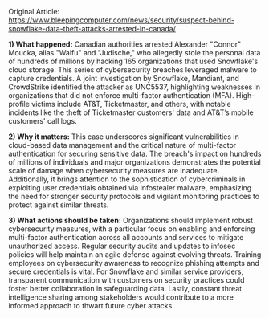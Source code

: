 Original Article: https://www.bleepingcomputer.com/news/security/suspect-behind-snowflake-data-theft-attacks-arrested-in-canada/

**1) What happened:** Canadian authorities arrested Alexander "Connor" Moucka, alias "Waifu" and "Judische," who allegedly stole the personal data of hundreds of millions by hacking 165 organizations that used Snowflake's cloud storage. This series of cybersecurity breaches leveraged malware to capture credentials. A joint investigation by Snowflake, Mandiant, and CrowdStrike identified the attacker as UNC5537, highlighting weaknesses in organizations that did not enforce multi-factor authentication (MFA). High-profile victims include AT&T, Ticketmaster, and others, with notable incidents like the theft of Ticketmaster customers' data and AT&T’s mobile customers' call logs.

**2) Why it matters:** This case underscores significant vulnerabilities in cloud-based data management and the critical nature of multi-factor authentication for securing sensitive data. The breach's impact on hundreds of millions of individuals and major organizations demonstrates the potential scale of damage when cybersecurity measures are inadequate. Additionally, it brings attention to the sophistication of cybercriminals in exploiting user credentials obtained via infostealer malware, emphasizing the need for stronger security protocols and vigilant monitoring practices to protect against similar threats.

**3) What actions should be taken:** Organizations should implement robust cybersecurity measures, with a particular focus on enabling and enforcing multi-factor authentication across all accounts and services to mitigate unauthorized access. Regular security audits and updates to infosec policies will help maintain an agile defense against evolving threats. Training employees on cybersecurity awareness to recognize phishing attempts and secure credentials is vital. For Snowflake and similar service providers, transparent communication with customers on security practices could foster better collaboration in safeguarding data. Lastly, constant threat intelligence sharing among stakeholders would contribute to a more informed approach to thwart future cyber attacks.